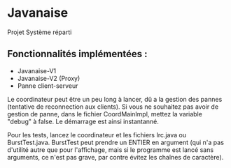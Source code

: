 # Javanaise
Projet Système réparti

## Fonctionnalités implémentées : 
- Javanaise-V1
- Javanaise-V2 (Proxy)
- Panne client-serveur

Le coordinateur peut être un peu long à lancer, dû a la gestion des pannes (tentative de reconnection aux clients).
Si vous ne souhaitez pas avoir de gestion de panne, dans le fichier CoordMainImpl, mettez la variable "debug" à false.
Le démarrage est ainsi instantanné.

Pour les tests, lancez le coordinateur et les fichiers Irc.java ou BurstTest.java.
BurstTest peut prendre un ENTIER en argument (qui n'a pas d'utilité autre que pour l'affichage, mais si le programme est lancé sans arguments, ce n'est pas grave, par contre évitez les chaînes de caractère).

